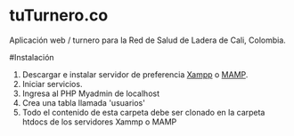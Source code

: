 # tuTurnero.co
Aplicación web / turnero para la Red de Salud de Ladera de Cali, Colombia.

#Instalación
1. Descargar e instalar servidor de preferencia [Xampp](https://www.apachefriends.org/index.html) o [MAMP](https://www.mamp.info/en/downloads/).
2. Iniciar servicios.
3. Ingresa al PHP Myadmin de localhost
4. Crea una tabla llamada 'usuarios'
5. Todo el contenido de esta carpeta debe ser clonado en la carpeta htdocs de los servidores Xammp o MAMP
